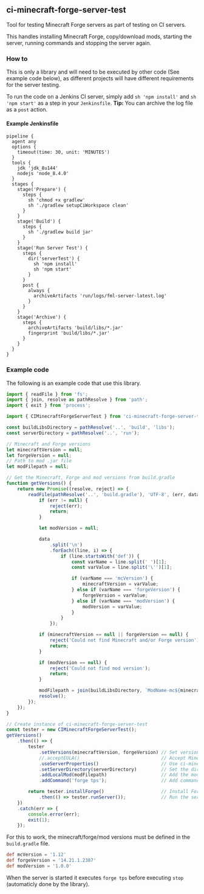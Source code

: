 ## ci-minecraft-forge-server-test

Tool for testing Minecraft Forge servers as part of testing on CI servers.

This handles installing Minecraft Forge, copy/download mods, starting the server, running commands and stopping the server again.

### How to
This is only a library and will need to be executed by other code (See example code below), as different projects will have different requirements for the server testing.

To run the code on a Jenkins CI server, simply add `sh 'npm install'` and `sh 'npm start'` as a step in your `Jenkinsfile`.
**Tip:** You can archive the log file as a `post` action.

#### Example Jenkinsfile
```
pipeline {
  agent any
  options {
    timeout(time: 30, unit: 'MINUTES')
  }
  tools {
    jdk 'jdk_8u144'
    nodejs 'node_8.4.0'
  }
  stages {
    stage('Prepare') {
      steps {
        sh 'chmod +x gradlew'
        sh './gradlew setupCiWorkspace clean'
      }
    }
    stage('Build') {
      steps {
        sh './gradlew build jar'
      }
    }
    stage('Run Server Test') {
      steps {
        dir('serverTest') {
          sh 'npm install'
          sh 'npm start'
        }
      }
      post {
        always {
          archiveArtifacts 'run/logs/fml-server-latest.log'
        }
      }
    }
    stage('Archive') {
      steps {
        archiveArtifacts 'build/libs/*.jar'
        fingerprint 'build/libs/*.jar'
      }
    }
  }
}
``` 


### Example code

The following is an example code that use this library.

```typescript
import { readFile } from 'fs';
import { join, resolve as pathResolve } from 'path';
import { exit } from 'process';

import { CIMinecraftForgeServerTest } from 'ci-minecraft-forge-server-test';

const buildLibsDirectory = pathResolve('..', 'build', 'libs');
const serverDirectory = pathResolve('..', 'run');

// Minecraft and Forge versions
let minecraftVersion = null;
let forgeVersion = null;
// Path to mod .jar file
let modFilepath = null;

// Get the Minecraft, Forge and mod versions from build.gradle
function getVersions() {
    return new Promise((resolve, reject) => {
        readFile(pathResolve('..', 'build.gradle'), 'UTF-8', (err, data) => {
            if (err != null) {
                reject(err);
                return;
            }

            let modVersion = null;

            data
                .split('\n')
                .forEach((line, i) => {
                    if (line.startsWith('def')) {
                        const varName = line.split(' ')[1];
                        const varValue = line.split('\'')[1];

                        if (varName === 'mcVersion') {
                            minecraftVersion = varValue;
                        } else if (varName === 'forgeVersion') {
                            forgeVersion = varValue;
                        } else if (varName === 'modVersion') {
                            modVersion = varValue;
                        }
                    }
                });

            if (minecraftVersion == null || forgeVersion == null) {
                reject('Could not find Minecraft and/or Forge version');
                return;
            }

            if (modVersion == null) {
                reject('Could not find mod version');
                return;
            }

            modFilepath = join(buildLibsDirectory, `ModName-mc${minecraftVersion}-${modVersion}.jar`);
            resolve();
        });
    });
}

// Create instance of ci-minecraft-forge-server-test
const tester = new CIMinecraftForgeServerTest();
getVersions()
    .then(() => {
        tester
            .setVersions(minecraftVersion, forgeVersion) // Set versions
            //.acceptEULA()                              // Accept Minecraft's EULA (commented out to prevent blindingly accepting by copy/paste)
            .useServerProperties()                       // Use ci-minecraft-forge-server-test's server.properties file
            .setServerDirectory(serverDirectory)         // Set the directory for the server
            .addLocalMod(modFilepath)                    // Add the mod
            .addCommand('forge tps');                    // Add command to run

        return tester.installForge()                     // Install Forge
            .then(() => tester.runServer());             // Run the server
    })
    .catch(err => {
        console.error(err);
        exit(1);
    });

```

For this to work, the minecraft/forge/mod versions must be defined in the `build.gradle` file.
```groovy
def mcVersion = '1.12'
def forgeVersion = '14.21.1.2387'
def modVersion = '1.0.0'
```

When the server is started it executes `forge tps` before executing `stop` (automaticly done by the library).